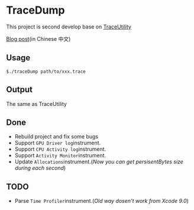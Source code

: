 # TraceDump

This project is second develop base on [TraceUtility](https://github.com/Qusic/TraceUtility)

[Blog post](https://sherlockz.github.io/2018/02/14/traceDump/)(in Chinese 中文)

## Usage
    $./traceDump path/to/xxx.trace
## Output
The same as TraceUtility
## Done
- Rebuild project and fix some bugs
- Support `GPU Driver log`instrument.
- Support `CPU Activity log`instrument.
- Support `Activity Monitor`instrument.
- Update `Allocations`instrument.(*Now you can get persisentBytes size during each second*)

## TODO
- Parse `Time Profiler`instrument.(*Old way dosen't work from Xcode 9.0*)
